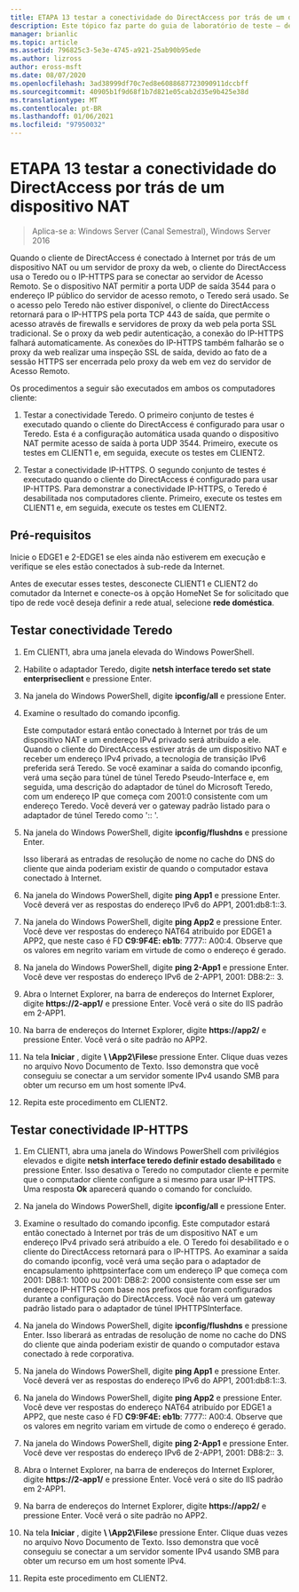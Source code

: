 ```yaml
---
title: ETAPA 13 testar a conectividade do DirectAccess por trás de um dispositivo NAT
description: Este tópico faz parte do guia de laboratório de teste – demonstre uma implantação multissite do DirectAccess para o Windows Server 2016
manager: brianlic
ms.topic: article
ms.assetid: 796825c3-5e3e-4745-a921-25ab90b95ede
ms.author: lizross
author: eross-msft
ms.date: 08/07/2020
ms.openlocfilehash: 3ad38999df70c7ed8e6088687723090911dccbff
ms.sourcegitcommit: 40905b1f9d68f1b7d821e05cab2d35e9b425e38d
ms.translationtype: MT
ms.contentlocale: pt-BR
ms.lasthandoff: 01/06/2021
ms.locfileid: "97950032"
---
```

# <a name="step-13-test-directaccess-connectivity-from-behind-a-nat-device"></a>ETAPA 13 testar a conectividade do DirectAccess por trás de um dispositivo NAT

>Aplica-se a: Windows Server (Canal Semestral), Windows Server 2016

Quando o cliente de DirectAccess é conectado à Internet por trás de um dispositivo NAT ou um servidor de proxy da web, o cliente do DirectAccess usa o Teredo ou o IP-HTTPS para se conectar ao servidor de Acesso Remoto. Se o dispositivo NAT permitir a porta UDP de saída 3544 para o endereço IP público do servidor de acesso remoto, o Teredo será usado. Se o acesso pelo Teredo não estiver disponível, o cliente do DirectAccess retornará para o IP-HTTPS pela porta TCP 443 de saída, que permite o acesso através de firewalls e servidores de proxy da web pela porta SSL tradicional. Se o proxy da web pedir autenticação, a conexão do IP-HTTPS falhará automaticamente. As conexões do IP-HTTPS também falharão se o proxy da web realizar uma inspeção SSL de saída, devido ao fato de a sessão HTTPS ser encerrada pelo proxy da web em vez do servidor de Acesso Remoto.

Os procedimentos a seguir são executados em ambos os computadores cliente:

1. Testar a conectividade Teredo. O primeiro conjunto de testes é executado quando o cliente do DirectAccess é configurado para usar o Teredo. Esta é a configuração automática usada quando o dispositivo NAT permite acesso de saída à porta UDP 3544. Primeiro, execute os testes em CLIENT1 e, em seguida, execute os testes em CLIENT2.

2. Testar a conectividade IP-HTTPS. O segundo conjunto de testes é executado quando o cliente do DirectAccess é configurado para usar IP-HTTPS. Para demonstrar a conectividade IP-HTTPS, o Teredo é desabilitada nos computadores cliente. Primeiro, execute os testes em CLIENT1 e, em seguida, execute os testes em CLIENT2.

## <a name="prerequisites"></a>Pré-requisitos
Inicie o EDGE1 e 2-EDGE1 se eles ainda não estiverem em execução e verifique se eles estão conectados à sub-rede da Internet.

Antes de executar esses testes, desconecte CLIENT1 e CLIENT2 do comutador da Internet e conecte-os à opção HomeNet Se for solicitado que tipo de rede você deseja definir a rede atual, selecione **rede doméstica**.

## <a name="test-teredo-connectivity"></a><a name="TeredoCLIENT1"></a>Testar conectividade Teredo

1. Em CLIENT1, abra uma janela elevada do Windows PowerShell.

2. Habilite o adaptador Teredo, digite **netsh interface teredo set state enterpriseclient** e pressione Enter.

3. Na janela do Windows PowerShell, digite **ipconfig/all** e pressione Enter.

4. Examine o resultado do comando ipconfig.

   Este computador estará então conectado à Internet por trás de um dispositivo NAT e um endereço IPv4 privado será atribuído a ele. Quando o cliente do DirectAccess estiver atrás de um dispositivo NAT e receber um endereço IPv4 privado, a tecnologia de transição IPv6 preferida será Teredo. Se você examinar a saída do comando ipconfig, verá uma seção para túnel de túnel Teredo Pseudo-Interface e, em seguida, uma descrição do adaptador de túnel do Microsoft Teredo, com um endereço IP que começa com 2001:0 consistente com um endereço Teredo. Você deverá ver o gateway padrão listado para o adaptador de túnel Teredo como ':: '.

5. Na janela do Windows PowerShell, digite **ipconfig/flushdns** e pressione Enter.

   Isso liberará as entradas de resolução de nome no cache do DNS do cliente que ainda poderiam existir de quando o computador estava conectado à Internet.

6. Na janela do Windows PowerShell, digite **ping App1** e pressione Enter. Você deverá ver as respostas do endereço IPv6 do APP1, 2001:db8:1::3.

7. Na janela do Windows PowerShell, digite **ping App2** e pressione Enter. Você deve ver respostas do endereço NAT64 atribuído por EDGE1 a APP2, que neste caso é FD **C9:9F4E: eb1b**: 7777:: A00:4. Observe que os valores em negrito variam em virtude de como o endereço é gerado.

8. Na janela do Windows PowerShell, digite **ping 2-App1** e pressione Enter. Você deve ver respostas do endereço IPv6 de 2-APP1, 2001: DB8:2:: 3.

9. Abra o Internet Explorer, na barra de endereços do Internet Explorer, digite **https://2-app1/** e pressione Enter. Você verá o site do IIS padrão em 2-APP1.

10. Na barra de endereços do Internet Explorer, digite **https://app2/** e pressione Enter. Você verá o site padrão no APP2.

11. Na tela **Iniciar** , digite <strong> \\ \App2\Files</strong>e pressione Enter. Clique duas vezes no arquivo Novo Documento de Texto. Isso demonstra que você conseguiu se conectar a um servidor somente IPv4 usando SMB para obter um recurso em um host somente IPv4.

12. Repita este procedimento em CLIENT2.

## <a name="test-ip-https-connectivity"></a><a name="IPHTTPS_CLIENT1"></a>Testar conectividade IP-HTTPS

1. Em CLIENT1, abra uma janela do Windows PowerShell com privilégios elevados e digite **netsh interface teredo definir estado desabilitado** e pressione Enter. Isso desativa o Teredo no computador cliente e permite que o computador cliente configure a si mesmo para usar IP-HTTPS. Uma resposta **Ok** aparecerá quando o comando for concluído.

2. Na janela do Windows PowerShell, digite **ipconfig/all** e pressione Enter.

3. Examine o resultado do comando ipconfig. Este computador estará então conectado à Internet por trás de um dispositivo NAT e um endereço IPv4 privado será atribuído a ele. O Teredo foi desabilitado e o cliente do DirectAccess retornará para o IP-HTTPS. Ao examinar a saída do comando ipconfig, você verá uma seção para o adaptador de encapsulamento iphttpsinterface com um endereço IP que começa com 2001: DB8:1: 1000 ou 2001: DB8:2: 2000 consistente com esse ser um endereço IP-HTTPS com base nos prefixos que foram configurados durante a configuração do DirectAccess. Você não verá um gateway padrão listado para o adaptador de túnel IPHTTPSInterface.

4. Na janela do Windows PowerShell, digite **ipconfig/flushdns** e pressione Enter. Isso liberará as entradas de resolução de nome no cache do DNS do cliente que ainda poderiam existir de quando o computador estava conectado à rede corporativa.

5. Na janela do Windows PowerShell, digite **ping App1** e pressione Enter. Você deverá ver as respostas do endereço IPv6 do APP1, 2001:db8:1::3.

6. Na janela do Windows PowerShell, digite **ping App2** e pressione Enter. Você deve ver respostas do endereço NAT64 atribuído por EDGE1 a APP2, que neste caso é FD **C9:9F4E: eb1b**: 7777:: A00:4. Observe que os valores em negrito variam em virtude de como o endereço é gerado.

7. Na janela do Windows PowerShell, digite **ping 2-App1** e pressione Enter. Você deve ver respostas do endereço IPv6 de 2-APP1, 2001: DB8:2:: 3.

8. Abra o Internet Explorer, na barra de endereços do Internet Explorer, digite **https://2-app1/** e pressione Enter. Você verá o site do IIS padrão em 2-APP1.

9. Na barra de endereços do Internet Explorer, digite **https://app2/** e pressione Enter. Você verá o site padrão no APP2.

10. Na tela **Iniciar** , digite <strong> \\ \App2\Files</strong>e pressione Enter. Clique duas vezes no arquivo Novo Documento de Texto. Isso demonstra que você conseguiu se conectar a um servidor somente IPv4 usando SMB para obter um recurso em um host somente IPv4.

11. Repita este procedimento em CLIENT2.



